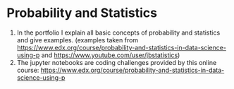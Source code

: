 # Probability and Statistics 

1. In the portfolio I explain all basic concepts of probability and statistics and give examples. (examples taken from https://www.edx.org/course/probability-and-statistics-in-data-science-using-p and https://www.youtube.com/user/jbstatistics)
2. The jupyter notebooks are coding challenges provided by this online course: https://www.edx.org/course/probability-and-statistics-in-data-science-using-p
